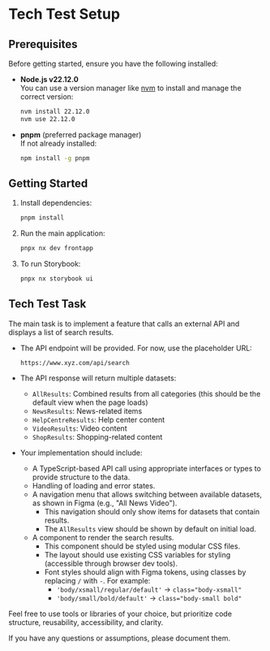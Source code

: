 # Tech Test Setup

## Prerequisites

Before getting started, ensure you have the following installed:

- **Node.js v22.12.0**\
  You can use a version manager like [nvm](https://github.com/nvm-sh/nvm) to install and manage the correct version:

  ```bash
  nvm install 22.12.0
  nvm use 22.12.0
  ```

- **pnpm** (preferred package manager)\
  If not already installed:

  ```bash
  npm install -g pnpm
  ```

## Getting Started

1. Install dependencies:

   ```bash
   pnpm install
   ```

2. Run the main application:

   ```bash
   pnpx nx dev frontapp
   ```

3. To run Storybook:

   ```bash
   pnpx nx storybook ui
   ```

## Tech Test Task

The main task is to implement a feature that calls an external API and displays a list of search results.

- The API endpoint will be provided. For now, use the placeholder URL:

  ```plaintext
  https://www.xyz.com/api/search
  ```

- The API response will return multiple datasets:
  - `AllResults`: Combined results from all categories (this should be the default view when the page loads)
  - `NewsResults`: News-related items
  - `HelpCentreResults`: Help center content
  - `VideoResults`: Video content
  - `ShopResults`: Shopping-related content

- Your implementation should include:
  - A TypeScript-based API call using appropriate interfaces or types to provide structure to the data.
  - Handling of loading and error states.
  - A navigation menu that allows switching between available datasets, as shown in Figma (e.g., "All   News   Video").
    - This navigation should only show items for datasets that contain results.
    - The `AllResults` view should be shown by default on initial load.
  - A component to render the search results.
    - This component should be styled using modular CSS files.
    - The layout should use existing CSS variables for styling (accessible through browser dev tools).
    - Font styles should align with Figma tokens, using classes by replacing `/` with `-`. For example:
      - `'body/xsmall/regular/default'` -> `class="body-xsmall"`
      - `'body/small/bold/default'` -> `class="body-small bold"`

Feel free to use tools or libraries of your choice, but prioritize code structure, reusability, accessibility, and clarity.

If you have any questions or assumptions, please document them.
